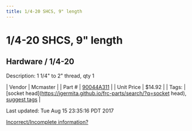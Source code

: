 ```yaml
---
title: 1/4-20 SHCS, 9" length
---
```


# 1/4-20 SHCS, 9" length
## Hardware / 1/4-20
Description: 	1 1/4" to 2" thread, qty 1 

| Vendor | Mcmaster | 
| Part # | [90044A311](https://www.mcmaster.com/#90044A311) | 
| Unit Price | $14.92 | 
| Tags: | [socket head](https://jgermita.github.io/frc-parts/search/?q=socket head), [suggest tags](https://docs.google.com/forms/d/e/1FAIpQLSeWyY8v3RgOty-MyWmh9U0iivNYN_molChYyS-0U-o-kOAv_g/viewform) | 

Last updated: Tue Aug 15 23:35:16 PDT 2017

 [Incorrect/Incomplete information?](https://docs.google.com/forms/d/e/1FAIpQLSeWyY8v3RgOty-MyWmh9U0iivNYN_molChYyS-0U-o-kOAv_g/viewform)